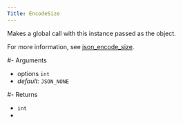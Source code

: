 ```yaml
---
Title: EncodeSize
---
```


Makes a global call with this instance passed as the object.

For more information, see [json_encode_size](#content-global-methods-json-encode-size).

#- Arguments
- options `int`
-  *default:* `JSON_NONE`

#- Returns
- `int`
- 
